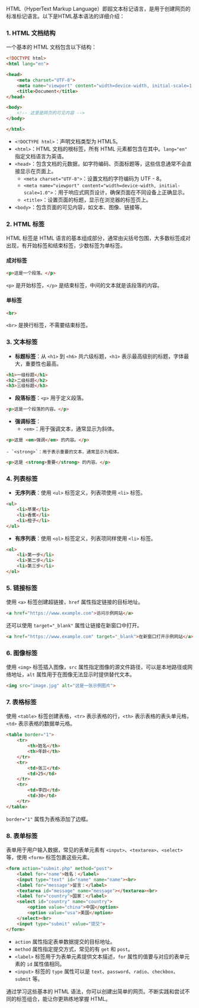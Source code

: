 HTML（HyperText Markup Language）即超文本标记语言，是用于创建网页的标准标记语言。以下是HTML基本语法的详细介绍：

### 1. HTML 文档结构
一个基本的 HTML 文档包含以下结构：
```html
<!DOCTYPE html>
<html lang="en">

<head>
    <meta charset="UTF-8">
    <meta name="viewport" content="width=device-width, initial-scale=1.0">
    <title>Document</title>
</head>

<body>
    <!-- 这里是网页的可见内容 -->
</body>

</html>
```
- `<!DOCTYPE html>`：声明文档类型为 HTML5。
- `<html>`：HTML 文档的根标签，所有 HTML 元素都包含在其中。`lang="en"` 指定文档语言为英语。
- `<head>`：包含文档的元数据，如字符编码、页面标题等，这些信息通常不会直接显示在页面上。
    - `<meta charset="UTF-8">`：设置文档的字符编码为 UTF - 8。
    - `<meta name="viewport" content="width=device-width, initial-scale=1.0">`：用于响应式网页设计，确保页面在不同设备上正确显示。
    - `<title>`：设置页面的标题，显示在浏览器的标签页上。
- `<body>`：包含页面的可见内容，如文本、图像、链接等。

### 2. HTML 标签
HTML 标签是 HTML 语言的基本组成部分，通常由尖括号包围，大多数标签成对出现，有开始标签和结束标签，少数标签为单标签。

#### 成对标签
```html
<p>这是一个段落。</p>
```
`<p>` 是开始标签，`</p>` 是结束标签，中间的文本就是该段落的内容。

#### 单标签
```html
<br>
```
`<br>` 是换行标签，不需要结束标签。

### 3. 文本标签
- **标题标签**：从 `<h1>` 到 `<h6>` 共六级标题，`<h1>` 表示最高级别的标题，字体最大，重要性也最高。
```html
<h1>一级标题</h1>
<h2>二级标题</h2>
<h3>三级标题</h3>
```
- **段落标签**：`<p>` 用于定义段落。
```html
<p>这是一个段落的内容。</p>
```
- **强调标签**：
    - `<em>`：用于强调文本，通常显示为斜体。
```html
<p>这是 <em>强调</em> 的内容。</p>
```
    - `<strong>`：用于表示重要的文本，通常显示为粗体。
```html
<p>这是 <strong>重要</strong> 的内容。</p>
```

### 4. 列表标签
- **无序列表**：使用 `<ul>` 标签定义，列表项使用 `<li>` 标签。
```html
<ul>
    <li>苹果</li>
    <li>香蕉</li>
    <li>橙子</li>
</ul>
```
- **有序列表**：使用 `<ol>` 标签定义，列表项同样使用 `<li>` 标签。
```html
<ol>
    <li>第一步</li>
    <li>第二步</li>
    <li>第三步</li>
</ol>
```

### 5. 链接标签
使用 `<a>` 标签创建超链接，`href` 属性指定链接的目标地址。
```html
<a href="https://www.example.com">访问示例网站</a>
```
还可以使用 `target="_blank"` 属性让链接在新窗口中打开。
```html
<a href="https://www.example.com" target="_blank">在新窗口打开示例网站</a>
```

### 6. 图像标签
使用 `<img>` 标签插入图像，`src` 属性指定图像的源文件路径，可以是本地路径或网络地址，`alt` 属性用于在图像无法显示时提供替代文本。
```html
<img src="image.jpg" alt="这是一张示例图片">
```

### 7. 表格标签
使用 `<table>` 标签创建表格，`<tr>` 表示表格的行，`<th>` 表示表格的表头单元格，`<td>` 表示表格的数据单元格。
```html
<table border="1">
    <tr>
        <th>姓名</th>
        <th>年龄</th>
    </tr>
    <tr>
        <td>张三</td>
        <td>25</td>
    </tr>
    <tr>
        <td>李四</td>
        <td>30</td>
    </tr>
</table>
```
`border="1"` 属性为表格添加了边框。

### 8. 表单标签
表单用于用户输入数据，常见的表单元素有 `<input>`、`<textarea>`、`<select>` 等，使用 `<form>` 标签包裹这些元素。
```html
<form action="submit.php" method="post">
    <label for="name">姓名：</label>
    <input type="text" id="name" name="name"><br>
    <label for="message">留言：</label>
    <textarea id="message" name="message"></textarea><br>
    <label for="country">国家：</label>
    <select id="country" name="country">
        <option value="china">中国</option>
        <option value="usa">美国</option>
    </select><br>
    <input type="submit" value="提交">
</form>
```
- `action` 属性指定表单数据提交的目标地址。
- `method` 属性指定提交方式，常见的有 `get` 和 `post`。
- `<label>` 标签用于为表单元素提供文本描述，`for` 属性的值要与对应的表单元素的 `id` 属性值相同。
- `<input>` 标签的 `type` 属性可以是 `text`、`password`、`radio`、`checkbox`、`submit` 等。

通过学习这些基本的 HTML 语法，你可以创建出简单的网页。不断实践和尝试不同的标签组合，能让你更熟练地掌握 HTML。 